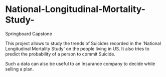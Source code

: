 # National-Longitudinal-Mortality-Study-
Springboard Capstone

This project allows to study the trends of Suicides recorded in the 'National Longitudinal Mortality Study' on the people living in US.
It also tries to predict the probability of a person to commit Suicide.

Such a data can also be useful to an Insurance company to decide while selling a plan.
